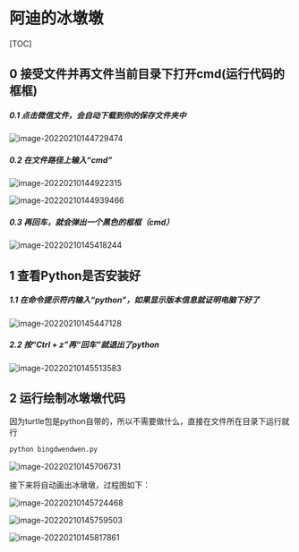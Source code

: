 # 阿迪的冰墩墩

[TOC]

## 0 接受文件并再文件当前目录下打开cmd(运行代码的框框)

##### 0.1 点击微信文件，会自动下载到你的保存文件夹中

![image-20220210144729474](../../AppData/Roaming/Typora/typora-user-images/image-20220210144729474.png)



##### 0.2 在文件路径上输入“**cmd**”

![image-20220210144922315](../../AppData/Roaming/Typora/typora-user-images/image-20220210144922315.png)



![image-20220210144939466](../../AppData/Roaming/Typora/typora-user-images/image-20220210144939466.png)

##### 0.3 再回车，就会弹出一个黑色的框框（cmd）

![image-20220210145418244](../../AppData/Roaming/Typora/typora-user-images/image-20220210145418244.png)



## 1 查看Python是否安装好

##### 1.1 在命令提示符内输入“**python**”，如果显示版本信息就证明电脑下好了

![image-20220210145447128](../../AppData/Roaming/Typora/typora-user-images/image-20220210145447128.png)



##### 2.2 按“**Ctrl + z**”再“**回车**”就退出了python

![image-20220210145513583](../../AppData/Roaming/Typora/typora-user-images/image-20220210145513583.png)



## 2 运行绘制冰墩墩代码

因为turtle包是python自带的，所以不需要做什么，直接在文件所在目录下运行就行

```python
python bingdwendwen.py
```

![image-20220210145706731](../../AppData/Roaming/Typora/typora-user-images/image-20220210145706731.png)



接下来将自动画出冰墩墩，过程图如下：

![image-20220210145724468](../../AppData/Roaming/Typora/typora-user-images/image-20220210145724468.png)

![image-20220210145759503](../../AppData/Roaming/Typora/typora-user-images/image-20220210145759503.png)

![image-20220210145817861](../../AppData/Roaming/Typora/typora-user-images/image-20220210145817861.png)